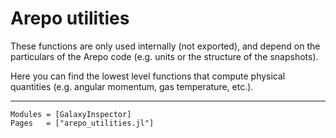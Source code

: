 # Arepo utilities

These functions are only used internally (not exported), and depend on the particulars of the Arepo code (e.g. units or the structure of the snapshots).

Here you can find the lowest level functions that compute physical quantities (e.g. angular momentum, gas temperature, etc.).

---

```@autodocs
Modules = [GalaxyInspector]
Pages   = ["arepo_utilities.jl"]
```
